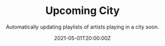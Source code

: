 ---
types:
  - project
title: "Upcoming City"
subtitle: "Automatically updating playlists of artists playing in a city soon."
authors:
  - name: "Eoin O'Brien"
date: "2021-05-01T20:00:00Z"
links:
  codeUrl: https://github.com/eoinobrien/SongkickToSpotify
  projectUrl: https://upcomingcity.eoin.co/
status: offline
---